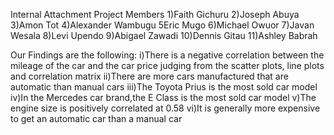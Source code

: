 Internal Attachment Project Members
1)Faith Gichuru
2)Joseph Abuya
3)Amon Tot
4)Alexander Wambugu
5Eric Mugo
6)Michael Owuor
7)Javan Wesala
8)Levi Upendo
9)Abigael Zawadi
10)Dennis Gitau
11)Ashley Babrah

Our Findings are the following:
i)There is a negative correlation between the mileage of the car and the car price judging from the scatter plots, line plots and correlation matrix
ii)There are more cars manufactured that are automatic than manual cars
iii)The Toyota Prius is the most sold car model
iv)In the Mercedes car brand,the E Class is the most sold car model
v)The engine size is positively correlated at 0.58
vi)It is generally more expensive to get an automatic car than a manual car 
